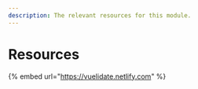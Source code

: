 ```yaml
---
description: The relevant resources for this module.
---
```


# Resources

{% embed url="https://vuelidate.netlify.com" %}



